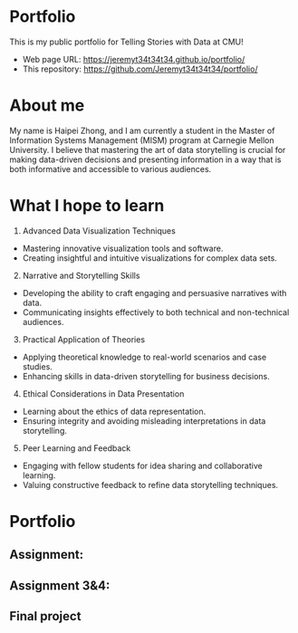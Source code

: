 # Portfolio
This is my public portfolio for Telling Stories with Data at CMU!

- Web page URL: https://jeremyt34t34t34.github.io/portfolio/
- This repository: https://github.com/Jeremyt34t34t34/portfolio/

  
# About me
My name is Haipei Zhong, and I am currently a student in the Master of Information Systems Management (MISM) program at Carnegie Mellon University. I believe that mastering the art of data storytelling is crucial for making data-driven decisions and presenting information in a way that is both informative and accessible to various audiences.

# What I hope to learn
1. Advanced Data Visualization Techniques
- Mastering innovative visualization tools and software.
- Creating insightful and intuitive visualizations for complex data sets.

2. Narrative and Storytelling Skills
- Developing the ability to craft engaging and persuasive narratives with data.
- Communicating insights effectively to both technical and non-technical audiences.

3. Practical Application of Theories
- Applying theoretical knowledge to real-world scenarios and case studies.
- Enhancing skills in data-driven storytelling for business decisions.

4. Ethical Considerations in Data Presentation
- Learning about the ethics of data representation.
- Ensuring integrity and avoiding misleading interpretations in data storytelling.

5. Peer Learning and Feedback
- Engaging with fellow students for idea sharing and collaborative learning.
- Valuing constructive feedback to refine data storytelling techniques.


# Portfolio

## Assignment:

## Assignment 3&4:

## Final project


